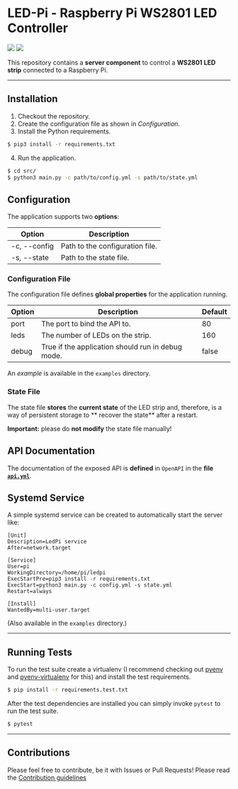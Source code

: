 # LED-Pi - Raspberry Pi WS2801 LED Controller

[![](https://img.shields.io/github/license/muhlba91/ledpi-controller?style=for-the-badge)](LICENSE)
[![](https://img.shields.io/github/workflow/status/muhlba91/ledpi-controller/Python%20package?style=for-the-badge)](https://github.com/muhlba91/ledpi-controller/actions)

This repository contains a **server component** to control a **WS2801 LED strip** connected to a Raspberry Pi.

---

## Installation

1) Checkout the repository.
2) Create the configuration file as shown in *Configuration*.
3) Install the Python requirements.

```bash
$ pip3 install -r requirements.txt
```

4) Run the application.

```bash
$ cd src/
$ python3 main.py -c path/to/config.yml -s path/to/state.yml
```

## Configuration

The application supports two **options**:

| Option | Description |
|--------|-------------|
| -c, --config | Path to the configuration file. |
| -s, --state | Path to the state file. |

### Configuration File

The configuration file defines **global properties** for the application running.

| Option | Description | Default |
|--------|-------------|---------|
| port | The port to bind the API to. | 80 |
| leds | The number of LEDs on the strip. | 160 |
| debug | True if the application should run in debug mode. | false |

An *example* is available in the `examples` directory.

### State File

The state file **stores** the **current state** of the LED strip and, therefore, is a way of persistent storage to **
recover the state** after a restart.

**Important:** please do **not modify** the state file manually!

## API Documentation

The documentation of the exposed API is **defined** in `OpenAPI` in the **file [`api.yml`](api.yml)**.

## Systemd Service

A simple systemd service can be created to automatically start the server like:

```
[Unit]
Description=LedPi service
After=network.target

[Service]
User=pi
WorkingDirectory=/home/pi/ledpi
ExecStartPre=pip3 install -r requirements.txt
ExecStart=python3 main.py -c config.yml -s state.yml
Restart=always

[Install]
WantedBy=multi-user.target
```

(Also available in the `examples` directory.)

---

## Running Tests

To run the test suite create a virtualenv (I recommend checking out [pyenv](https://github.com/pyenv/pyenv)
and [pyenv-virtualenv](https://github.com/pyenv/pyenv-virtualenv) for this) and install the test requirements.

```bash
$ pip install -r requirements.test.txt
```

After the test dependencies are installed you can simply invoke `pytest` to run the test suite.

```bash
$ pytest
```

---

## Contributions

Please feel free to contribute, be it with Issues or Pull Requests! Please read
the [Contribution guidelines](CONTRIBUTING.md)
